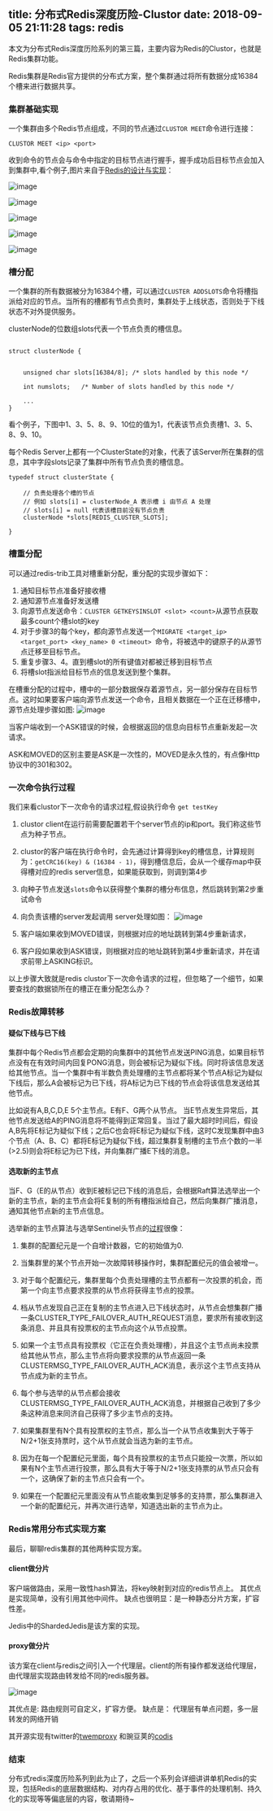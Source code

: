 title: 分布式Redis深度历险-Clustor
date: 2018-09-05 21:11:28
tags: redis
---

本文为分布式Redis深度历险系列的第三篇，主要内容为Redis的Clustor，也就是Redis集群功能。

Redis集群是Redis官方提供的分布式方案，整个集群通过将所有数据分成16384个槽来进行数据共享。
<!-- more -->

### 集群基础实现

一个集群由多个Redis节点组成，不同的节点通过`CLUSTOR MEET`命令进行连接：

`CLUSTOR MEET <ip> <port>`

收到命令的节点会与命令中指定的目标节点进行握手，握手成功后目标节点会加入到集群中,看个例子,图片来自于[Redis的设计与实现](http://redisbook.com/preview/cluster/node.html)：

![image](https://wangzhi-blog.oss-cn-hangzhou.aliyuncs.com/redis-clustor-1.png
)


![image](https://wangzhi-blog.oss-cn-hangzhou.aliyuncs.com/redis-clustor-2.png
)


![image](https://wangzhi-blog.oss-cn-hangzhou.aliyuncs.com/redis-clustor-3.png
)


![image](https://wangzhi-blog.oss-cn-hangzhou.aliyuncs.com/redis-clustor-4.png
)


![image](https://wangzhi-blog.oss-cn-hangzhou.aliyuncs.com/redis-clustor-5.png
)

### 槽分配
一个集群的所有数据被分为16384个槽，可以通过`CLUSTER ADDSLOTS`命令将槽指派给对应的节点。当所有的槽都有节点负责时，集群处于上线状态，否则处于下线状态不对外提供服务。

clusterNode的位数组slots代表一个节点负责的槽信息。

```

struct clusterNode {


    unsigned char slots[16384/8]; /* slots handled by this node */

    int numslots;   /* Number of slots handled by this node */

    ...
}

```

看个例子，下图中1、3、5、8、9、10位的值为1，代表该节点负责槽1、3、5、8、9、10。

每个Redis Server上都有一个ClusterState的对象，代表了该Server所在集群的信息，其中字段slots记录了集群中所有节点负责的槽信息。

```
typedef struct clusterState {

    // 负责处理各个槽的节点
    // 例如 slots[i] = clusterNode_A 表示槽 i 由节点 A 处理
    // slots[i] = null 代表该槽目前没有节点负责
    clusterNode *slots[REDIS_CLUSTER_SLOTS];

}
```

### 槽重分配
可以通过redis-trib工具对槽重新分配，重分配的实现步骤如下：

1. 通知目标节点准备好接收槽
2. 通知源节点准备好发送槽
3. 向源节点发送命令：`CLUSTER GETKEYSINSLOT <slot> <count>`从源节点获取最多count个槽slot的key
4. 对于步骤3的每个key，都向源节点发送一个`MIGRATE <target_ip> <target_port> <key_name> 0 <timeout> `命令，将被选中的键原子的从源节点迁移至目标节点。
5. 重复步骤3、4。直到槽slot的所有键值对都被迁移到目标节点
6. 将槽slot指派给目标节点的信息发送到整个集群。



在槽重分配的过程中，槽中的一部分数据保存着源节点，另一部分保存在目标节点。这时如果要客户端向源节点发送一个命令，且相关数据在一个正在迁移槽中，源节点处理步骤如图:
![image](https://wangzhi-blog.oss-cn-hangzhou.aliyuncs.com/redis-clustor-112.png
)

当客户端收到一个ASK错误的时候，会根据返回的信息向目标节点重新发起一次请求。

ASK和MOVED的区别主要是ASK是一次性的，MOVED是永久性的，有点像Http协议中的301和302。
 

### 一次命令执行过程
我们来看clustor下一次命令的请求过程,假设执行命令 `get testKey`

1. clustor client在运行前需要配置若干个server节点的ip和port。我们称这些节点为种子节点。

2. clustor的客户端在执行命令时，会先通过计算得到key的槽信息，计算规则为：`getCRC16(key) & (16384 - 1)`，得到槽信息后，会从一个缓存map中获得槽对应的redis server信息，如果能获取到，则调到第4步
3. 向种子节点发送`slots`命令以获得整个集群的槽分布信息，然后跳转到第2步重试命令
4. 向负责该槽的server发起调用
server处理如图：
![image](https://wangzhi-blog.oss-cn-hangzhou.aliyuncs.com/redis-clustor-111.png
)
 
 
 
6. 客户端如果收到MOVED错误，则根据对应的地址跳转到第4步重新请求，
7. 客户段如果收到ASK错误，则根据对应的地址跳转到第4步重新请求，并在请求前带上ASKING标识。

以上步骤大致就是redis clustor下一次命令请求的过程，但忽略了一个细节，如果要查找的数据锁所在的槽正在重分配怎么办？
 

### Redis故障转移
#### 疑似下线与已下线
集群中每个Redis节点都会定期的向集群中的其他节点发送PING消息，如果目标节点没有在有效时间内回复PONG消息，则会被标记为疑似下线。同时将该信息发送给其他节点。当一个集群中有半数负责处理槽的主节点都将某个节点A标记为疑似下线后，那么A会被标记为已下线，将A标记为已下线的节点会将该信息发送给其他节点。

比如说有A,B,C,D,E 5个主节点。E有F、G两个从节点。
当E节点发生异常后，其他节点发送给A的PING消息将不能得到正常回复。当过了最大超时时间后，假设A,B先将E标记为疑似下线；之后C也会将E标记为疑似下线，这时C发现集群中由3个节点（A、B、C）都将E标记为疑似下线，超过集群复制槽的主节点个数的一半(>2.5)则会将E标记为已下线，并向集群广播E下线的消息。


#### 选取新的主节点
当F、G（E的从节点）收到E被标记已下线的消息后，会根据Raft算法选举出一个新的主节点，新的主节点会将E复制的所有槽指派给自己，然后向集群广播消息，通知其他节点新的主节点信息。

选举新的主节点算法与选举Sentinel头节点的[过程](http://www.farmerjohn.top/2018/08/20/redis-sentinel/#%E9%80%89%E4%B8%BE%E9%A2%86%E5%A4%B4Sentinel)很像：

  1. 集群的配置纪元是一个自增计数器，它的初始值为0.

  2. 当集群里的某个节点开始一次故障转移操作时，集群配置纪元的值会被增一。

  3. 对于每个配置纪元，集群里每个负责处理槽的主节点都有一次投票的机会，而第一个向主节点要求投票的从节点将获得主节点的投票。

  4. 档从节点发现自己正在复制的主节点进入已下线状态时，从节点会想集群广播一条CLUSTER_TYPE_FAILOVER_AUTH_REQUEST消息，要求所有接收到这条消息、并且具有投票权的主节点向这个从节点投票。

  5. 如果一个主节点具有投票权（它正在负责处理槽），并且这个主节点尚未投票给其他从节点，那么主节点将向要求投票的从节点返回一条CLUSTERMSG_TYPE_FAILOVER_AUTH_ACK消息，表示这个主节点支持从节点成为新的主节点。

  6. 每个参与选举的从节点都会接收CLUSTERMSG_TYPE_FAILOVER_AUTH_ACK消息，并根据自己收到了多少条这种消息来同济自己获得了多少主节点的支持。

  7. 如果集群里有N个具有投票权的主节点，那么当一个从节点收集到大于等于N/2+1张支持票时，这个从节点就会当选为新的主节点。

  8. 因为在每一个配置纪元里面，每个具有投票权的主节点只能投一次票，所以如果有N个主节点进行投票，那么具有大于等于N/2+1张支持票的从节点只会有一个，这确保了新的主节点只会有一个。

  9. 如果在一个配置纪元里面没有从节点能收集到足够多的支持票，那么集群进入一个新的配置纪元，并再次进行选举，知道选出新的主节点为止。



### Redis常用分布式实现方案
最后，聊聊redis集群的其他两种实现方案。

#### client做分片
客户端做路由，采用一致性hash算法，将key映射到对应的redis节点上。
其优点是实现简单，没有引用其他中间件。
缺点也很明显：是一种静态分片方案，扩容性差。

Jedis中的ShardedJedis是该方案的实现。

#### proxy做分片

该方案在client与redis之间引入一个代理层。client的所有操作都发送给代理层，由代理层实现路由转发给不同的redis服务器。

![image](https://wangzhi-blog.oss-cn-hangzhou.aliyuncs.com/redis-clustor-113.webp
)

其优点是: 路由规则可自定义，扩容方便。
缺点是： 代理层有单点问题，多一层转发的网络开销

其开源实现有twitter的[twemproxy](https://github.com/twitter/twemproxy)
和豌豆荚的[codis](https://github.com/CodisLabs/codis)

 
### 结束
分布式redis深度历险系列到此为止了，之后一个系列会详细讲讲单机Redis的实现，包括Redis的底层数据结构、对内存占用的优化、基于事件的处理机制、持久化的实现等等偏底层的内容，敬请期待~
 
 